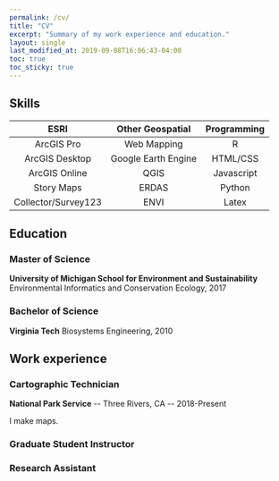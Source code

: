 ```yaml
---
permalink: /cv/
title: "CV"
excerpt: "Summary of my work experience and education."
layout: single
last_modified_at: 2019-09-08T16:06:43-04:00
toc: true
toc_sticky: true
---
```


## Skills

| ESRI                | Other Geospatial    | Programming |
| :-----------------: | :-----------------: | :---------: |
| ArcGIS Pro          | Web Mapping         | R           |
| ArcGIS Desktop      | Google Earth Engine | HTML/CSS    |
| ArcGIS Online       | QGIS                | Javascript  |
| Story Maps          | ERDAS               | Python      |
| Collector/Survey123 | ENVI                | Latex       | 

## Education

### Master of Science
**University of Michigan School for Environment and Sustainability**
Environmental Informatics and Conservation Ecology, 2017

### Bachelor of Science
**Virginia Tech**
Biosystems Engineering, 2010

## Work experience

### Cartographic Technician
**National Park Service** -- <i class="fa fa-map-marker"></i> Three Rivers, CA -- <i class="fa fa-calendar" aria-hidden="true"></i> 2018-Present

I make maps.

### Graduate Student Instructor

### Research Assistant
